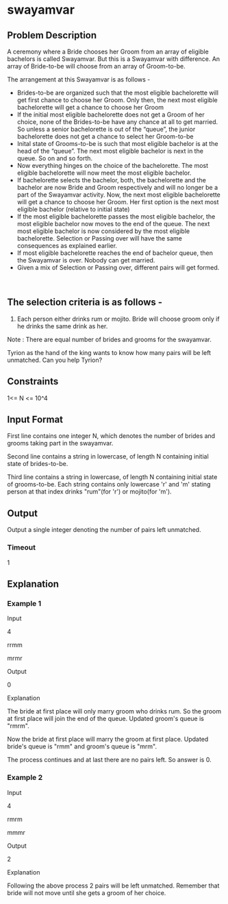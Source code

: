 # swayamvar

## Problem Description<br>
A ceremony where a Bride chooses her Groom from an array of eligible bachelors is called Swayamvar. But this is a Swayamvar with difference. An array of Bride-to-be will choose from an array of Groom-to-be.

The arrangement at this Swayamvar is as follows -
<ul>
<li>Brides-to-be are organized such that the most eligible bachelorette will get first chance to choose her Groom. Only then, the next most eligible bachelorette will get a chance to choose her Groom</li>

<li>If the initial most eligible bachelorette does not get a Groom of her choice, none of the Brides-to-be have any chance at all to get married. So unless a senior bachelorette is out of the “queue”, the junior bachelorette does not get a chance to select her Groom-to-be</li>

<li>Inital state of Grooms-to-be is such that most eligible bachelor is at the head of the “queue”. The next most eligible bachelor is next in the queue. So on and so forth.</li>

<li>Now everything hinges on the choice of the bachelorette. The most eligible bachelorette will now meet the most eligible bachelor.</li>

<li>If bachelorette selects the bachelor, both, the bachelorette and the bachelor are now Bride and Groom respectively and will no longer be a part of the Swayamvar activity. Now, the next most eligible bachelorette will get a chance to choose her Groom. Her first option is the next most eligible bachelor (relative to initial state)</li>

<li>If the most eligible bachelorette passes the most eligible bachelor, the most eligible bachelor now moves to the end of the queue. The next most eligible bachelor is now considered by the most eligible bachelorette. Selection or Passing over will have the same consequences as explained earlier.</li>

<li>If most eligible bachelorette reaches the end of bachelor queue, then the Swayamvar is over. Nobody can get married.</li>

<li>Given a mix of Selection or Passing over, different pairs will get formed.</li>
</ul><br>

## The selection criteria is as follows -

1. Each person either drinks rum or mojito. Bride will choose groom only if he drinks the same drink as her.

Note : There are equal number of brides and grooms for the swayamvar.

Tyrion as the hand of the king wants to know how many pairs will be left unmatched. Can you help Tyrion?

## Constraints
1<= N <= 10^4

## Input Format
First line contains one integer N, which denotes the number of brides and grooms taking part in the swayamvar.

Second line contains a string in lowercase, of length N containing initial state of brides-to-be.

Third line contains a string in lowercase, of length N containing initial state of grooms-to-be. Each string contains only lowercase 'r' and 'm' stating person at that index drinks "rum"(for 'r') or mojito(for 'm').

## Output
Output a single integer denoting the number of pairs left unmatched.

### Timeout
1

## Explanation
### Example 1

Input

4

rrmm

mrmr

Output

0

Explanation

The bride at first place will only marry groom who drinks rum. So the groom at first place will join the end of the queue. Updated groom's queue is "rmrm".

Now the bride at first place will marry the groom at first place. Updated bride's queue is "rmm" and groom's queue is "mrm".

The process continues and at last there are no pairs left. So answer is 0.

### Example 2

Input

4

rmrm

mmmr

Output

2

Explanation

Following the above process 2 pairs will be left unmatched. Remember that bride will not move until she gets a groom of her choice.
